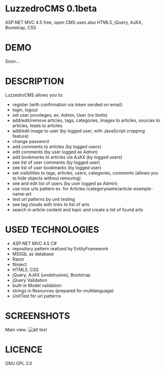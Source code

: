 # LuzzedroCMS 0.1beta
ASP.NET MVC 4.5 free, open CMS uses also HTML5, jQuery, AJAX, Bootstrap, CSS

# DEMO

Soon...

# DESCRIPTION

LuzzedroCMS allows you to:
- register (with confirmation via token sended on email)
- login, logout
- set user provileges, ex. Admin, User (no limits)
- add/edit/remove articles, tags, categories, images to articles, sources to articles, leads to articles
- add/edit image to user (by logged user, with JavaScript cropping feature)
- change password
- add comments to articles (by logged users)
- edit comments (by user logged as Admin)
- add bookmarks to articles via AJAX (by logged users)
- see list of user comments (by logged user)
- see list of user bookmarks (by logged user)
- set visibilities to tags, articles, users, categories, comments (allows you to hide objects without removing)
- see and edit list of users (by user logged as Admin)
- use nice urls pattern ex. for Articles /categoryname/article-example-name-art
- test url patterns by unit testing
- see tag clouds with links to list of arts
- search in article content and topic and create a list of found arts

# USED TECHNOLOGIES

- ASP.NET MVC 4.5 C#
- repository pattern realized by EntityFramework
- MSSQL as database
- Razor
- Ninject
- HTML5, CSS
- jQuery, AJAX (unobtrusive), Bootstrap
- jQuery Validation
- built-in Model validation
- strings in Resources (prepared for multilanguage)
- UnitTest for url patterns

# SCREENSHOTS
Main view:
![alt text](http://signs.civ.pl/demos/screenshots/lcms_all.png "LuzzedroCMS")

# LICENCE
GNU GPL 3.0
